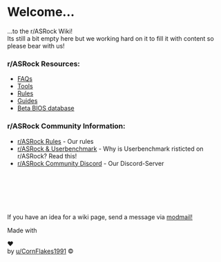 # **Welcome...**  
...to the r/ASRock Wiki!  
Its still a bit empty here but we working hard on it to fill it with content so please bear with us!  

### r/ASRock Resources:

* [FAQs](faq/faq.md)
* [Tools](/r/ASRock/wiki/tools)
* [Rules](/r/ASRock/wiki/rules)
* [Guides](/r/ASRock/wiki/guides)
* [Beta BIOS database](beta_bios/beta_bios.md)


### r/ASRock Community Information:

* [r/ASRock Rules](/r/ASRock/wiki/rules) - Our rules
* [r/ASRock & Userbenchmark](/r/ASRock/wiki/faq#wiki_r.2Fasrock_and_userbenchmark) - Why is Userbenchmark risticted on r/ASRock? Read this!
* [r/ASRock Community Discord](https://discord.gg/rFrMpxV) - Our Discord-Server

&#x200B;

&#x200B;

&#x200B;

If you have an idea for a wiki page, send a message via [modmail!](https://www.reddit.com/message/compose?to=%2Fr%2FASRock)

<footer>
    <p>Made with <div id="heart-anim">❤</div> by <a href="https://reddit.com/u/CornFlakes1991">u/CornFlakes1991</a> &copy;<script>document.write(new Date().getFullYear());</script></p>
</footer>